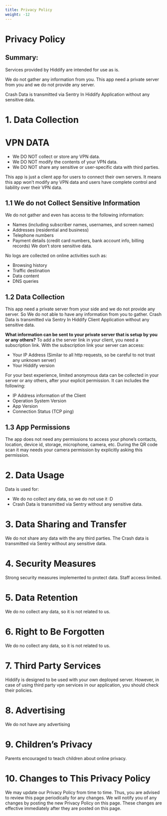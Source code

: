 ```yaml
---
title: Privacy Policy
weight: -12
---
```


# Privacy Policy

## Summary:
Services provided by Hiddify are intended for use as is.

We do not gather any information from you. This app need a private server from you and we do not provide any server.

Crash Data is transmitted via Sentry In Hiddify Application without any sensitive data.

# 1. Data Collection

# VPN DATA
- We DO NOT collect or store any VPN data.
- We DO NOT modify the contents of your VPN data.
- We DO NOT share any sensitive or user-specific data with third parties.

This app is just a client app for users to connect their own servers. It means this app won’t modify any VPN data and users have complete control and liability over their VPN data.

## 1.1 We do not Collect Sensitive Information

We do not gather and even has access to the following information:

- Names (including subscriber names, usernames, and screen names)
- Addresses (residential and business)
- Telephone numbers
- Payment details (credit card numbers, bank account info, billing records)
  We don’t store sensitive data.

No logs are collected on online activities such as:

- Browsing history
- Traffic destination
- Data content
- DNS queries

## 1.2 Data Collection

This app need a private server from your side and we do not provide any server. So We do not able to have any information from you to gather.
Crash Data is transmitted via Sentry In Hiddify Client Application without any sensitive data.

**What information can be sent to your private server that is setup by you or any others?**
To add a the server link in your client, you need a subscription link. With the subscription link your server can access:

- Your IP Address (Similar to all http requests, so be careful to not trust any unknown server)
- Your Hiddify version

For your best experience, limited anonymous data can be collected in your server or any others, after your explicit permission.
It can includes the following:
- IP Address information of the Client
- Operation System Version
- App Version
- Connection Status (TCP ping)

## 1.3 App Permissions

The app does not need any permissions to access your phone’s contacts, location, device id, storage, microphone, camera, etc.
During the QR code scan it may needs your camera permission by explicitly asking this permission.

# 2. Data Usage

Data is used for:

- We do no collect any data, so we do not use it :D
- Crash Data is transmitted via Sentry without any sensitive data.

# 3. Data Sharing and Transfer

We do not share any data with the any third parties. The Crash data  is transmitted via Sentry without any sensitive data.

# 4. Security Measures

Strong security measures implemented to protect data. Staff access limited.

# 5. Data Retention

We do no collect any data, so it is not related to us.

# 6. Right to Be Forgotten

We do no collect any data, so it is not related to us.

# 7. Third Party Services

Hiddify is designed to be used with your own deployed server. However, in case of using third party vpn services in our application, you should check their policies.

# 8. Advertising

We do not have any advertising

# 9. Children’s Privacy

Parents encouraged to teach children about online privacy.

# 10. Changes to This Privacy Policy
We may update our Privacy Policy from time to time. Thus, you are advised to review this page periodically for any changes. We will notify you of any changes by posting the new Privacy Policy on this page. These changes are effective immediately after they are posted on this page.
